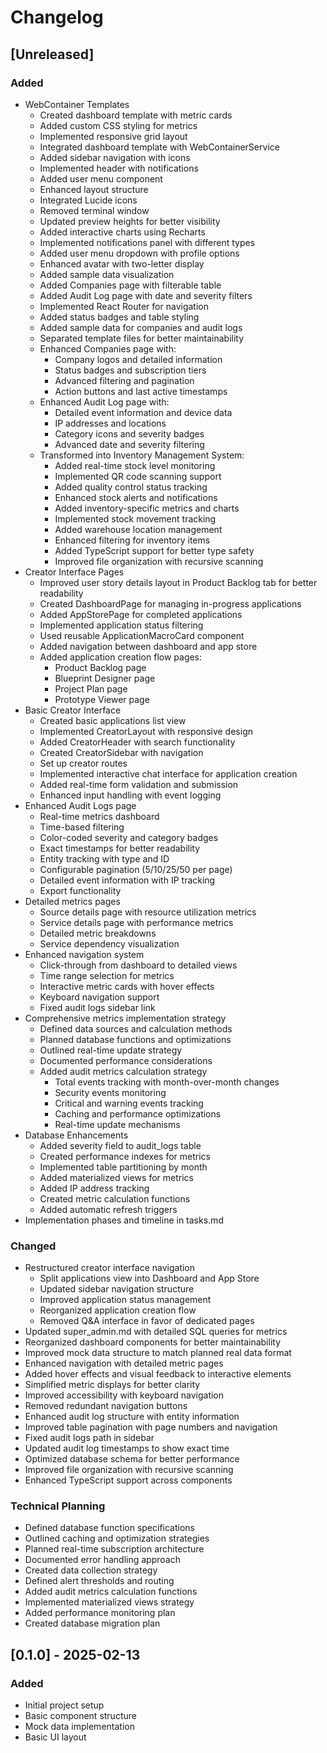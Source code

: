 # Changelog

## [Unreleased]

### Added
- WebContainer Templates
  - Created dashboard template with metric cards
  - Added custom CSS styling for metrics
  - Implemented responsive grid layout
  - Integrated dashboard template with WebContainerService
  - Added sidebar navigation with icons
  - Implemented header with notifications
  - Added user menu component
  - Enhanced layout structure
  - Integrated Lucide icons
  - Removed terminal window
  - Updated preview heights for better visibility
  - Added interactive charts using Recharts
  - Implemented notifications panel with different types
  - Added user menu dropdown with profile options
  - Enhanced avatar with two-letter display
  - Added sample data visualization
  - Added Companies page with filterable table
  - Added Audit Log page with date and severity filters
  - Implemented React Router for navigation
  - Added status badges and table styling
  - Added sample data for companies and audit logs
  - Separated template files for better maintainability
  - Enhanced Companies page with:
    - Company logos and detailed information
    - Status badges and subscription tiers
    - Advanced filtering and pagination
    - Action buttons and last active timestamps
  - Enhanced Audit Log page with:
    - Detailed event information and device data
    - IP addresses and locations
    - Category icons and severity badges
    - Advanced date and severity filtering
  - Transformed into Inventory Management System:
    - Added real-time stock level monitoring
    - Implemented QR code scanning support
    - Added quality control status tracking
    - Enhanced stock alerts and notifications
    - Added inventory-specific metrics and charts
    - Implemented stock movement tracking
    - Added warehouse location management
    - Enhanced filtering for inventory items
    - Added TypeScript support for better type safety
    - Improved file organization with recursive scanning
- Creator Interface Pages
  - Improved user story details layout in Product Backlog tab for better readability
  - Created DashboardPage for managing in-progress applications
  - Added AppStorePage for completed applications
  - Implemented application status filtering
  - Used reusable ApplicationMacroCard component
  - Added navigation between dashboard and app store
  - Added application creation flow pages:
    - Product Backlog page
    - Blueprint Designer page
    - Project Plan page
    - Prototype Viewer page
- Basic Creator Interface
  - Created basic applications list view
  - Implemented CreatorLayout with responsive design
  - Added CreatorHeader with search functionality
  - Created CreatorSidebar with navigation
  - Set up creator routes
  - Implemented interactive chat interface for application creation
  - Added real-time form validation and submission
  - Enhanced input handling with event logging
- Enhanced Audit Logs page
  - Real-time metrics dashboard
  - Time-based filtering
  - Color-coded severity and category badges
  - Exact timestamps for better readability
  - Entity tracking with type and ID
  - Configurable pagination (5/10/25/50 per page)
  - Detailed event information with IP tracking
  - Export functionality
- Detailed metrics pages
  - Source details page with resource utilization metrics
  - Service details page with performance metrics
  - Detailed metric breakdowns
  - Service dependency visualization
- Enhanced navigation system
  - Click-through from dashboard to detailed views
  - Time range selection for metrics
  - Interactive metric cards with hover effects
  - Keyboard navigation support
  - Fixed audit logs sidebar link
- Comprehensive metrics implementation strategy
  - Defined data sources and calculation methods
  - Planned database functions and optimizations
  - Outlined real-time update strategy
  - Documented performance considerations
  - Added audit metrics calculation strategy
    - Total events tracking with month-over-month changes
    - Security events monitoring
    - Critical and warning events tracking
    - Caching and performance optimizations
    - Real-time update mechanisms
- Database Enhancements
  - Added severity field to audit_logs table
  - Created performance indexes for metrics
  - Implemented table partitioning by month
  - Added materialized views for metrics
  - Added IP address tracking
  - Created metric calculation functions
  - Added automatic refresh triggers
- Implementation phases and timeline in tasks.md

### Changed
- Restructured creator interface navigation
  - Split applications view into Dashboard and App Store
  - Updated sidebar navigation structure
  - Improved application status management
  - Reorganized application creation flow
  - Removed Q&A interface in favor of dedicated pages
- Updated super_admin.md with detailed SQL queries for metrics
- Reorganized dashboard components for better maintainability
- Improved mock data structure to match planned real data format
- Enhanced navigation with detailed metric pages
- Added hover effects and visual feedback to interactive elements
- Simplified metric displays for better clarity
- Improved accessibility with keyboard navigation
- Removed redundant navigation buttons
- Enhanced audit log structure with entity information
- Improved table pagination with page numbers and navigation
- Fixed audit logs path in sidebar
- Updated audit log timestamps to show exact time
- Optimized database schema for better performance
- Improved file organization with recursive scanning
- Enhanced TypeScript support across components

### Technical Planning
- Defined database function specifications
- Outlined caching and optimization strategies
- Planned real-time subscription architecture
- Documented error handling approach
- Created data collection strategy
- Defined alert thresholds and routing
- Added audit metrics calculation functions
- Implemented materialized views strategy
- Added performance monitoring plan
- Created database migration plan

## [0.1.0] - 2025-02-13

### Added
- Initial project setup
- Basic component structure
- Mock data implementation
- Basic UI layout